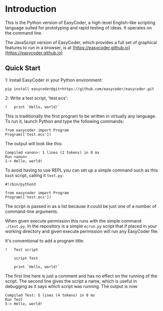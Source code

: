 # Introduction
This is the Python version of EasyCoder, a high-level English-like scripting language suited for prototyping and rapid testing of ideas. It operates on the command line.

The JavaScript version of EasyCoder, which provides a full set of graphical features to run in a browser, is at [https://easycoder.github.io](https://easycoder.github.io)

## Quick Start
1: Install EasyCoder in your Python environment:
```
pip install easycoder@git+https://github.com/easycoder/easycoder.git
```
2: Write a test script, 'test.ecs':
```
!   print `Hello, world!`
```
This is traditionally the first program to be written in virtually any language. To run it, launch Python and type the following commands:
```
from easycoder import Program
Program(['test.ecs'])
```
The output will look like this:
```
Compiled <anon>: 1 lines (2 tokens) in 0 ms
Run <anon>
1-> Hello, world!
```
To avoid having to use REPL you can set up a simple command such as this `bash` script, calling it `test.py`:
```
#!/bin/python3

from easycoder import Program
Program(['test.ecs'])
```
The script is passed in as a list because it could be just one of a number of command-line arguments.

When given execute permission this runs with the simple command `./test.py`. In the repository is a simple `ecrun.py` script that if placed in your working directory and given execute permission will run any EasyCoder file.

It's conventional to add a program title:
```
!   Test script

    script Test

    print `Hello, world!`
```
The first line here is just a comment and has no effect on the running of the script. The second line gives the script a name, which is useful in debugging as it says which script was running. The output is now
```
Compiled Test: 5 lines (4 tokens) in 0 ms
Run Test
5-> Hello, world!
```
